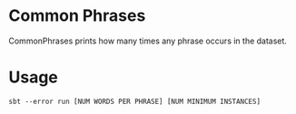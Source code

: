 # Common Phrases
CommonPhrases prints how many times any phrase occurs in the dataset.

# Usage
`sbt --error run [NUM WORDS PER PHRASE] [NUM MINIMUM INSTANCES]`